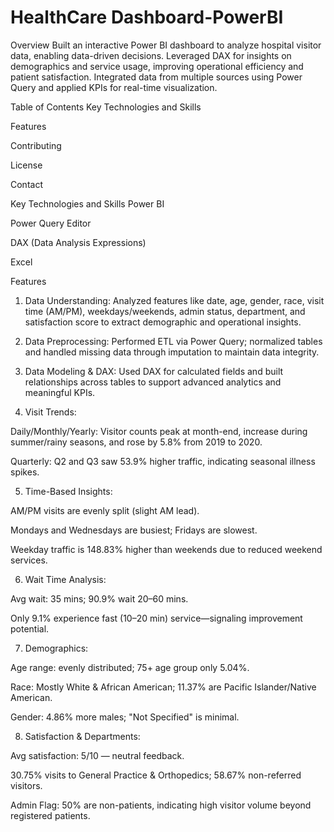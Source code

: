 # HealthCare Dashboard-PowerBI
Overview
Built an interactive Power BI dashboard to analyze hospital visitor data, enabling data-driven decisions. Leveraged DAX for insights on demographics and service usage, improving operational efficiency and patient satisfaction. Integrated data from multiple sources using Power Query and applied KPIs for real-time visualization.

Table of Contents
Key Technologies and Skills

Features

Contributing

License

Contact

Key Technologies and Skills
Power BI

Power Query Editor

DAX (Data Analysis Expressions)

Excel

Features
1. Data Understanding:
Analyzed features like date, age, gender, race, visit time (AM/PM), weekdays/weekends, admin status, department, and satisfaction score to extract demographic and operational insights.

2. Data Preprocessing:
Performed ETL via Power Query; normalized tables and handled missing data through imputation to maintain data integrity.

3. Data Modeling & DAX:
Used DAX for calculated fields and built relationships across tables to support advanced analytics and meaningful KPIs.

4. Visit Trends:

Daily/Monthly/Yearly: Visitor counts peak at month-end, increase during summer/rainy seasons, and rose by 5.8% from 2019 to 2020.

Quarterly: Q2 and Q3 saw 53.9% higher traffic, indicating seasonal illness spikes.

5. Time-Based Insights:

AM/PM visits are evenly split (slight AM lead).

Mondays and Wednesdays are busiest; Fridays are slowest.

Weekday traffic is 148.83% higher than weekends due to reduced weekend services.

6. Wait Time Analysis:

Avg wait: 35 mins; 90.9% wait 20–60 mins.

Only 9.1% experience fast (10–20 min) service—signaling improvement potential.

7. Demographics:

Age range: evenly distributed; 75+ age group only 5.04%.

Race: Mostly White & African American; 11.37% are Pacific Islander/Native American.

Gender: 4.86% more males; "Not Specified" is minimal.

8. Satisfaction & Departments:

Avg satisfaction: 5/10 — neutral feedback.

30.75% visits to General Practice & Orthopedics; 58.67% non-referred visitors.

Admin Flag: 50% are non-patients, indicating high visitor volume beyond registered patients.
